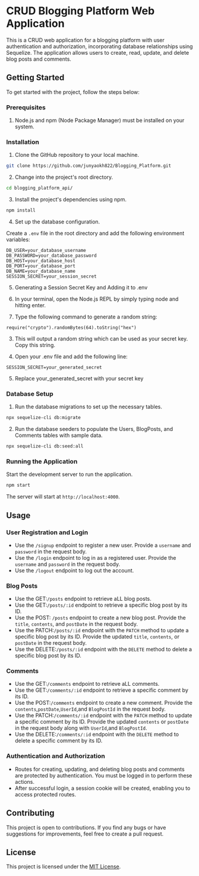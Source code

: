 # CRUD Blogging Platform Web Application

This is a CRUD web application for a blogging platform with user authentication and authorization, incorporating database relationships using Sequelize. The application allows users to create, read, update, and delete blog posts and comments.

## Getting Started

To get started with the project, follow the steps below:

### Prerequisites

1. Node.js and npm (Node Package Manager) must be installed on your system.

### Installation

1. Clone the GitHub repository to your local machine.

```bash
git clone https://github.com/junyaokh822/Blogging_Platform.git
```

2. Change into the project's root directory.

```bash
cd blogging_platform_api/
```

3. Install the project's dependencies using npm.

```bash
npm install
```

4. Set up the database configuration.

Create a `.env` file in the root directory and add the following environment variables:

```
DB_USER=your_database_username
DB_PASSWORD=your_database_password
DB_HOST=your_database_host
DB_PORT=your_database_port
DB_NAME=your_database_name
SESSION_SECRET=your_session_secret
```

5. Generating a Session Secret Key and Adding it to .env

1. In your terminal, open the Node.js REPL by simply typing node and hitting enter.

2. Type the following command to generate a random string:
```
require("crypto").randomBytes(64).toString("hex")
```
3. This will output a random string which can be used as your secret key. Copy this string.

4. Open your .env file and add the following line:
```
SESSION_SECRET=your_generated_secret
```
5. Replace your_generated_secret with your secret key

### Database Setup

1. Run the database migrations to set up the necessary tables.

```bash
npx sequelize-cli db:migrate
```

2. Run the database seeders to populate the Users, BlogPosts, and Comments tables with sample data.

```bash
npx sequelize-cli db:seed:all
```

### Running the Application

Start the development server to run the application.

```bash
npm start
```

The server will start at `http://localhost:4000`.

## Usage

### User Registration and Login

- Use the `/signup` endpoint to register a new user. Provide a `username` and `password` in the request body.
- Use the `/login` endpoint to log in as a registered user. Provide the `username` and `password` in the request body.
- Use the `/logout` endpoint to log out the account.

### Blog Posts

- Use the GET:`/posts` endpoint to retrieve aLL blog posts.
- Use the GET:`/posts/:id` endpoint to retrieve a specific blog post by its ID.
- Use the POST: `/posts` endpoint to create a new blog post. Provide the `title`, `contents`, and `postDate` in the request body.
- Use the PATCH:`/posts/:id` endpoint with the `PATCH` method to update a specific blog post by its ID. Provide the updated `title`, `contents`, or `postDate` in the request body.
- Use the DELETE:`/posts/:id` endpoint with the `DELETE` method to delete a specific blog post by its ID.

### Comments

- Use the GET:`/comments` endpoint to retrieve aLL comments.
- Use the GET:`/comments/:id` endpoint to retrieve a specific comment by its ID.
- Use the POST:`/comments` endpoint to create a new comment. Provide the `contents`,`postDate`,`UserId`,and `BlogPostId` in the request body.
- Use the PATCH:`/comments/:id` endpoint with the `PATCH` method to update a specific comment by its ID. Provide the updated `contents` or `postDate` in the request body along with `UserId`,and `BlogPostId`.
- Use the DELETE:`/comments/:id` endpoint with the `DELETE` method to delete a specific comment by its ID.

### Authentication and Authorization

- Routes for creating, updating, and deleting blog posts and comments are protected by authentication. You must be logged in to perform these actions.
- After successful login, a session cookie will be created, enabling you to access protected routes.

## Contributing

This project is open to contributions. If you find any bugs or have suggestions for improvements, feel free to create a pull request.

## License

This project is licensed under the [MIT License](LICENSE).

